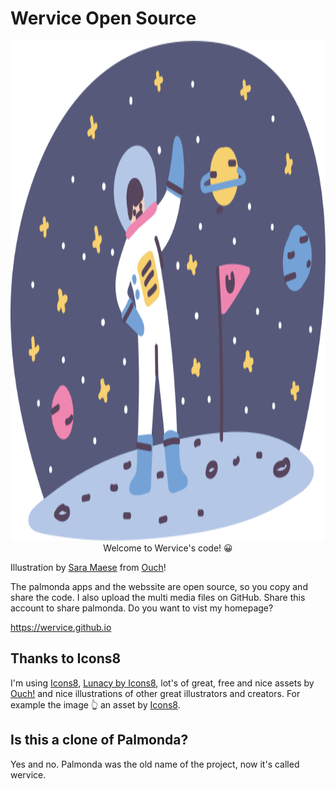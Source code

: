 # Wervice Open Source

<div align="center">
<img src="pluto-done.png" style="height:20vh;">
  <br>
Welcome to Wervice's code! 😀
</div>
  
Illustration by [Sara Maese](https://saramaese.com/) from [Ouch](https://www.icons8.com)!

The palmonda apps and the webssite are open source, so you copy and share the code. I also upload the multi media files on GitHub. Share this account to share palmonda.
Do you want to vist my homepage?

https://wervice.github.io


## Thanks to Icons8
I'm using [Icons8](https://www.icons8.com), [Lunacy by Icons8](https://www.icons8.com/lunacy), lot's of great, free and nice assets by [Ouch!](https://www.icons8.com/ouch) and nice illustrations of other great illustrators and creators. For example the image 👆 an asset by [Icons8](https://www.icons8.com).

## Is this a clone of Palmonda?
Yes and no. Palmonda was the old name of the project, now it's called wervice.
